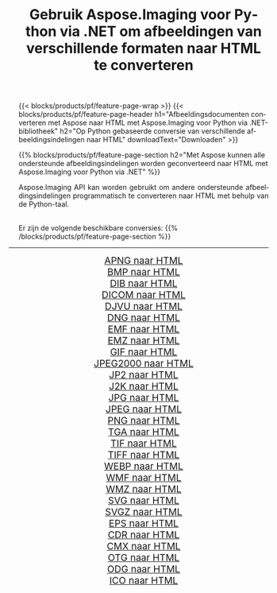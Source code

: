 ﻿---
title: Gebruik Aspose.Imaging voor Python via .NET om afbeeldingen van verschillende formaten naar HTML te converteren 
weight: 3920
url: /nl/python-net/conversion/to/html/ 
lang: nl
langdirlevel: 2
locales: zh-hans,ja,it,ru,de,es,fr,nl,id,lt,pl,pt,vi,tr,ko,zh-hant,ar,hi,th,sv,cs,uk,he
description: U kunt Aspose.Imaging voor Python gebruiken via de .NET-bibliotheek om van verschillende formaten naar HTML te converteren
---

{{< blocks/products/pf/feature-page-wrap >}}
{{< blocks/products/pf/feature-page-header h1="Afbeeldingsdocumenten converteren met Aspose naar HTML met Aspose.Imaging voor Python via .NET-bibliotheek" h2="Op Python gebaseerde conversie van verschillende afbeeldingsindelingen naar HTML" downloadText="Downloaden" >}}


{{% blocks/products/pf/feature-page-section  h2="Met Aspose kunnen alle ondersteunde afbeeldingsindelingen worden geconverteerd naar HTML met Aspose.Imaging voor Python via .NET" %}}
<p align=justify>Aspose.Imaging API kan worden gebruikt om andere ondersteunde afbeeldingsindelingen programmatisch te converteren naar HTML met behulp van de Python-taal.</p>
<br/>
Er zijn de volgende beschikbare conversies:
{{% /blocks/products/pf/feature-page-section %}}
<div class="container-fluid productfamilypage bg-gray">
    <div class="convertypes bg-gray agp-content section">
        <div class="container">
		<hr style="margin-left:-20px;"/>
		<div class="row other-converters" style="gap: 10px;font-size: 19px;text-align:center;">
		    <div class='col-md-2 other-converter remove-lp remove-rp'><a href="/imaging/nl/python-net/conversion/apng-to-html/" style="padding:15px;">APNG naar HTML</a></div>
<div class='col-md-2 other-converter remove-lp remove-rp'><a href="/imaging/nl/python-net/conversion/bmp-to-html/" style="padding:15px;">BMP naar HTML</a></div>
<div class='col-md-2 other-converter remove-lp remove-rp'><a href="/imaging/nl/python-net/conversion/dib-to-html/" style="padding:15px;">DIB naar HTML</a></div>
<div class='col-md-2 other-converter remove-lp remove-rp'><a href="/imaging/nl/python-net/conversion/dicom-to-html/" style="padding:15px;">DICOM naar HTML</a></div>
<div class='col-md-2 other-converter remove-lp remove-rp'><a href="/imaging/nl/python-net/conversion/djvu-to-html/" style="padding:15px;">DJVU naar HTML</a></div>
<div class='col-md-2 other-converter remove-lp remove-rp'><a href="/imaging/nl/python-net/conversion/dng-to-html/" style="padding:15px;">DNG naar HTML</a></div>
<div class='col-md-2 other-converter remove-lp remove-rp'><a href="/imaging/nl/python-net/conversion/emf-to-html/" style="padding:15px;">EMF naar HTML</a></div>
<div class='col-md-2 other-converter remove-lp remove-rp'><a href="/imaging/nl/python-net/conversion/emz-to-html/" style="padding:15px;">EMZ naar HTML</a></div>
<div class='col-md-2 other-converter remove-lp remove-rp'><a href="/imaging/nl/python-net/conversion/gif-to-html/" style="padding:15px;">GIF naar HTML</a></div>
<div class='col-md-2 other-converter remove-lp remove-rp'><a href="/imaging/nl/python-net/conversion/jpeg2000-to-html/" style="padding:15px;">JPEG2000 naar HTML</a></div>
<div class='col-md-2 other-converter remove-lp remove-rp'><a href="/imaging/nl/python-net/conversion/jp2-to-html/" style="padding:15px;">JP2 naar HTML</a></div>
<div class='col-md-2 other-converter remove-lp remove-rp'><a href="/imaging/nl/python-net/conversion/j2k-to-html/" style="padding:15px;">J2K naar HTML</a></div>
<div class='col-md-2 other-converter remove-lp remove-rp'><a href="/imaging/nl/python-net/conversion/jpg-to-html/" style="padding:15px;">JPG naar HTML</a></div>
<div class='col-md-2 other-converter remove-lp remove-rp'><a href="/imaging/nl/python-net/conversion/jpeg-to-html/" style="padding:15px;">JPEG naar HTML</a></div>
<div class='col-md-2 other-converter remove-lp remove-rp'><a href="/imaging/nl/python-net/conversion/png-to-html/" style="padding:15px;">PNG naar HTML</a></div>
<div class='col-md-2 other-converter remove-lp remove-rp'><a href="/imaging/nl/python-net/conversion/tga-to-html/" style="padding:15px;">TGA naar HTML</a></div>
<div class='col-md-2 other-converter remove-lp remove-rp'><a href="/imaging/nl/python-net/conversion/tif-to-html/" style="padding:15px;">TIF naar HTML</a></div>
<div class='col-md-2 other-converter remove-lp remove-rp'><a href="/imaging/nl/python-net/conversion/tiff-to-html/" style="padding:15px;">TIFF naar HTML</a></div>
<div class='col-md-2 other-converter remove-lp remove-rp'><a href="/imaging/nl/python-net/conversion/webp-to-html/" style="padding:15px;">WEBP naar HTML</a></div>
<div class='col-md-2 other-converter remove-lp remove-rp'><a href="/imaging/nl/python-net/conversion/wmf-to-html/" style="padding:15px;">WMF naar HTML</a></div>
<div class='col-md-2 other-converter remove-lp remove-rp'><a href="/imaging/nl/python-net/conversion/wmz-to-html/" style="padding:15px;">WMZ naar HTML</a></div>
<div class='col-md-2 other-converter remove-lp remove-rp'><a href="/imaging/nl/python-net/conversion/svg-to-html/" style="padding:15px;">SVG naar HTML</a></div>
<div class='col-md-2 other-converter remove-lp remove-rp'><a href="/imaging/nl/python-net/conversion/svgz-to-html/" style="padding:15px;">SVGZ naar HTML</a></div>
<div class='col-md-2 other-converter remove-lp remove-rp'><a href="/imaging/nl/python-net/conversion/eps-to-html/" style="padding:15px;">EPS naar HTML</a></div>
<div class='col-md-2 other-converter remove-lp remove-rp'><a href="/imaging/nl/python-net/conversion/cdr-to-html/" style="padding:15px;">CDR naar HTML</a></div>
<div class='col-md-2 other-converter remove-lp remove-rp'><a href="/imaging/nl/python-net/conversion/cmx-to-html/" style="padding:15px;">CMX naar HTML</a></div>
<div class='col-md-2 other-converter remove-lp remove-rp'><a href="/imaging/nl/python-net/conversion/otg-to-html/" style="padding:15px;">OTG naar HTML</a></div>
<div class='col-md-2 other-converter remove-lp remove-rp'><a href="/imaging/nl/python-net/conversion/odg-to-html/" style="padding:15px;">ODG naar HTML</a></div>
<div class='col-md-2 other-converter remove-lp remove-rp'><a href="/imaging/nl/python-net/conversion/ico-to-html/" style="padding:15px;">ICO naar HTML</a></div>
                </div>
        </div>
    </div>
</div>
<br/>


